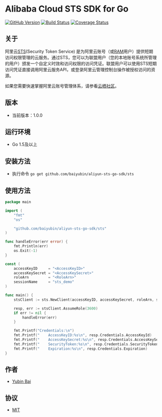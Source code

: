 # Alibaba Cloud STS SDK for Go

[![GitHub Version](https://badge.fury.io/gh/baiyubin%2Faliyun-sts-go-sdk.svg)](https://badge.fury.io/gh/baiyubin%2Faliyun-sts-go-sdk)
[![Build Status](https://travis-ci.org/baiyubin/aliyun-sts-go-sdk.svg?branch=master)](https://travis-ci.org/baiyubin/aliyun-sts-go-sdk)
[![Coverage Status](https://coveralls.io/repos/github/baiyubin/aliyun-sts-go-sdk/badge.svg?branch=master)](https://coveralls.io/github/baiyubin/aliyun-sts-go-sdk?branch=master)

## 关于
阿里云[STS](https://help.aliyun.com/document_detail/28756.html)(Security Token Service) 是为阿里云账号（或[RAM](https://help.aliyun.com/document_detail/28627.html)用户）提供短期访问权限管理的云服务。通过STS，您可以为联盟用户（您的本地账号系统所管理的用户）颁发一个自定义时效和访问权限的访问凭证。联盟用户可以使用STS短期访问凭证直接调用阿里云服务API，或登录阿里云管理控制台操作被授权访问的资源。

如果您需要快速掌握阿里云账号管理体系，请参看[云栖社区](https://yq.aliyun.com/articles/57895)。

## 版本
- 当前版本：1.0.0

## 运行环境
- Go 1.5及以上

## 安装方法
- 执行命令 `go get github.com/baiyubin/aliyun-sts-go-sdk/sts`

## 使用方法
```go
package main

import (
	"fmt"
	"os"

	"github.com/baiyubin/aliyun-sts-go-sdk/sts"
)

func handleError(err error) {
	fmt.Println(err)
	os.Exit(-1)
}

const (
	accessKeyID     = "<AccessKeyID>"
	accessKeySecret = "<AccessKeySecret>"
	roleArn         = "<RoleArn>"
	sessionName     = "sts_demo"
)

func main() {
	stsClient := sts.NewClient(accessKeyID, accessKeySecret, roleArn, sessionName)

	resp, err := stsClient.AssumeRole(3600)
	if err != nil {
		handleError(err)
	}

	fmt.Printf("Credentials:\n")
	fmt.Printf("    AccessKeyID:%s\n", resp.Credentials.AccessKeyId)
	fmt.Printf("    AccessKeySecret:%s\n", resp.Credentials.AccessKeySecret)
	fmt.Printf("    SecurityToken:%s\n", resp.Credentials.SecurityToken)
	fmt.Printf("    Expiration:%s\n", resp.Credentials.Expiration)
}
```

## 作者
- [Yubin Bai](https://github.com/baiyubin)

## 协议
- [MIT](https://github.com/baiyubin/aliyun-sts-go-sdk/blob/master/LICENSE)
